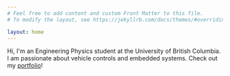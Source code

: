 ```yaml
---
# Feel free to add content and custom Front Matter to this file.
# To modify the layout, see https://jekyllrb.com/docs/themes/#overriding-theme-defaults

layout: home
---
```


Hi, I'm an Engineering Physics student at the University of British Columbia. I am passionate about vehicle controls and embedded systems. Check out my [portfolio](./portfolio.md)!